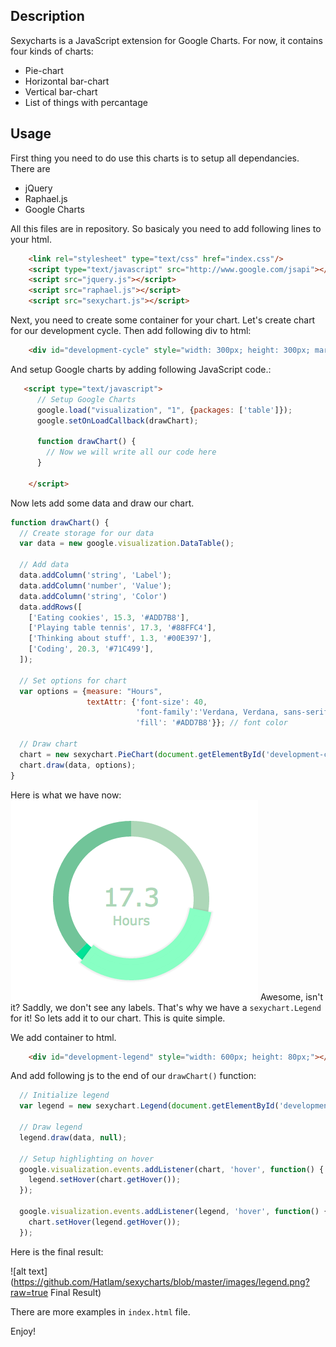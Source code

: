 ## Description

Sexycharts is a JavaScript extension for Google Charts. For now, it contains four kinds of charts: 

- Pie-chart
- Horizontal bar-chart
- Vertical bar-chart
- List of things with percantage

## Usage 
First thing you need to do use this charts is to setup all dependancies. There are 
- jQuery 
- Raphael.js
- Google Charts

All this files are in repository. So basicaly you need to add following lines to your html.
```html
	<link rel="stylesheet" type="text/css" href="index.css"/>
    <script type="text/javascript" src="http://www.google.com/jsapi"></script>
    <script src="jquery.js"></script>
    <script src="raphael.js"></script>
    <script src="sexychart.js"></script>
```
Next, you need to create some container for your chart. Let's create chart for our development cycle. Then add following div to html:
```html 
	<div id="development-cycle" style="width: 300px; height: 300px; margin-left: 35px;"></div>
```
And setup Google charts by adding following JavaScript code.:
```html
   <script type="text/javascript">
      // Setup Google Charts
      google.load("visualization", "1", {packages: ['table']});
      google.setOnLoadCallback(drawChart);

      function drawChart() {
		// Now we will write all our code here 
      }

    </script>
```
Now lets add some data and draw our chart.
```javascript
function drawChart() {
  // Create storage for our data
  var data = new google.visualization.DataTable();
  
  // Add data
  data.addColumn('string', 'Label');
  data.addColumn('number', 'Value');
  data.addColumn('string', 'Color')
  data.addRows([
    ['Eating cookies', 15.3, '#ADD7B8'],
    ['Playing table tennis', 17.3, '#88FFC4'],
    ['Thinking about stuff', 1.3, '#00E397'],
    ['Coding', 20.3, '#71C499'],
  ]);
  
  // Set options for chart
  var options = {measure: "Hours",
                 textAttr: {'font-size': 40,
                            'font-family':'Verdana, Verdana, sans-serif',
                            'fill': '#ADD7B8'}}; // font color
  
  // Draw chart
  chart = new sexychart.PieChart(document.getElementById('development-cycle'));
  chart.draw(data, options);
}
```

Here is what we have now:
![alt text](https://github.com/Hatlam/sexycharts/blob/master/images/chart.png?raw=true "Development Cycle")
Awesome, isn't it? Saddly, we don't see any labels. That's why we have a `sexychart.Legend` for it!
So lets add it to our chart. This is quite simple.

We add container to html. 
```html 
	<div id="development-legend" style="width: 600px; height: 80px;"></div>
```
And add following js to the end of our `drawChart()` function:
```javascript
  // Initialize legend
  var legend = new sexychart.Legend(document.getElementById('development-legend'));

  // Draw legend
  legend.draw(data, null);

  // Setup highlighting on hover
  google.visualization.events.addListener(chart, 'hover', function() {
    legend.setHover(chart.getHover());
  });

  google.visualization.events.addListener(legend, 'hover', function() {
    chart.setHover(legend.getHover());
  });
```
Here is the final result:

![alt text](https://github.com/Hatlam/sexycharts/blob/master/images/legend.png?raw=true Final Result)

There are more examples in `index.html` file.

Enjoy!








